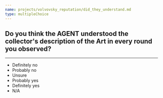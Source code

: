 ```yaml
---
name: projects/volvovsky_reputation/did_they_understand.md
type: multipleChoice
---
```


## Do you think the AGENT understood the collector's description of the Art in every round you observed?

---

- Definitely no
- Probably no
- Unsure
- Probably yes
- Definitely yes
- N/A
